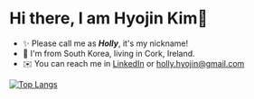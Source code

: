 # Hi there, I am Hyojin Kim👋

<!--
<img src="./Hyojin Kim.JPG"> -->

- ✨ Please call me as **_Holly_**, it's my nickname!
- 🌱 I'm from South Korea, living in Cork, Ireland.
- ✉️ You can reach me in [LinkedIn](https://www.linkedin.com/in/hollyhyojin/) or [holly.hyojin@gmail.com](holly.hyojin@gmail.com)

[![Top Langs](https://github-readme-stats.vercel.app/api/top-langs/?username=hollykim&layout=compact)](https://github.com/anuraghazra/github-readme-stats)

<!-- - 📚 I'm learning Java, SQL, basic Front-end skills. -->

<!--
**hollykim/hollykim** is a ✨ _special_ ✨ repository because its `README.md` (this file) appears on your GitHub profile.

Here are some ideas to get you started:

- 🔭 I’m currently working on ...
- 🌱 I’m currently learning ...
- 👯 I’m looking to collaborate on ...
- 🤔 I’m looking for help with ...
- 💬 Ask me about ...
- 📫 How to reach me: ...
- 😄 Pronouns: ...
- ⚡ Fun fact: ...
  -->

